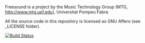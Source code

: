 Freesound is a project by the Music Technology Group (MTG, http://www.mtg.upf.edu), Universitat Pompeu Fabra

All the source code in this repository is licensed as GNU Affero (see _LICENSE folder).

[![Build Status](https://travis-ci.org/MTG/freesound.svg?branch=master)](https://travis-ci.org/MTG/freesound)
